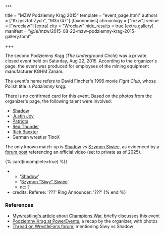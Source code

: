	+++
title = "MZW Podziemny Krąg 2015"
template = "event_page.html"
authors = ["Krzysztof Zych", "M3n747"]
[taxonomies]
chronology = ["mzw"]
venue = ["wroclaw"]
[extra]
city = "Wrocław"
hide_results = true
[extra.gallery]
manifest = "@/e/mzw/2015-08-22-mzw-podziemny-krag-2015-gallery.toml"

+++

The second Podziemny Krąg (_The Underground Circle_) was a private, closed event held on Saturday, Aug 22, 2015. According to the organizer's page, the event was produced for employees of the mining equipment manufacturer KGHM Zanam.

The event's name refers to David Fincher's 1999 movie _Fight Club_, whose Polish title is _Podziemny krąg_.

There is no confirmed card for this event. Based on the photos from the organizer's page, the following talent were involved:

* [Shadow](@/w/shadow.md)
* [Justin Joy](@/w/justin-joy.md)
* [Patriota](@/w/jedrus-bulecka.md)
* [Red Thunder](@/w/red-thunder.md)
* [Rick Baxxter](@/w/rick-baxxter.md)
* German wrestler TinoX

The only known match-up is [Shadow](@/w/shadow.md) vs [Szymon Siwiec](@/w/szymon-siwiec.md), as evidenced by a [forum post][siwy-szedou] referencing an official video (set to private as of 2025).

{% card(incomplete=true) %)}
- - '[Shadow](@/w/shadow.md)'
  - '[Szymon "Siwy" Siwiec](@/w/szymon-siwiec.md)'
  - nc: ?
- credits:
    Referee: '???'
    Ring Announcer: '???'
{% end %}

### References

* [Mywrestling's article](https://mywrestling.com.pl/galeria-zdjec-z-champions-war-materialy-video-z-gali-gwf-next-step-zamkniety-event-we-wroclawiu-wrestlerzy-z-niemiec-na-pokazie-w-opawie-koszulka-mzw/) about [Champions War](@/e/mzw/2015-05-31-mzw-champions-war.md), briefly discusses this event
* [Podziemny Krąg at PowerEvents](https://powerevents.pl/realizacje/podziemny-krag/), a recap by the organizer, with photos
* [Thread on WrestleFans forum][siwy-szedou], mentioning Siwy vs Shadow

[siwy-szedou]: https://www.wrestlefans.pl/forum/viewtopic.php?f=302&t=44710
